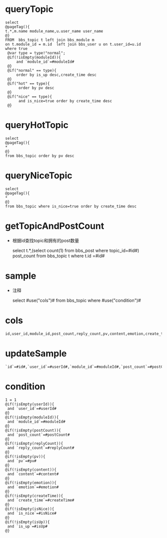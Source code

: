 queryTopic
===

	
	select  
	@pageTag(){
	t.*,m.name module_name,u.user_name user_name
	@}  
	FROM  bbs_topic t left join bbs_module m
	on t.module_id = m.id  left join bbs_user u on t.user_id=u.id
    where true
     @var type = type!"normal";
     @if(!isEmpty(moduleId)){
     	 and `module_id`=#moduleId#
     @}
     @if("normal" == type){
         order by is_up desc,create_time desc
     @}
     @if("hot" == type){
          order by pv desc
     @}
     @if("nice" == type){
          and is_nice=true order by create_time desc
     @}

queryHotTopic
===
    select  
    @pageTag(){
    *
    @}
    from bbs_topic order by pv desc

queryNiceTopic
===
    select 
    @pageTag(){
    *
    @}
    from bbs_topic where is_nice=true order by create_time desc

getTopicAndPostCount
===

* 根据id查找topic和拥有的post数量

	select t.*,(select count(1) from bbs_post where topic_id=#id#) post_count from bbs_topic t where t.id =#id#

sample
===
* 注释

	select #use("cols")# from bbs_topic where #use("condition")#

cols
===

	id,user_id,module_id,post_count,reply_count,pv,content,emotion,create_time,is_nice,is_up

updateSample
===

	`id`=#id#,`user_id`=#userId#,`module_id`=#moduleId#,`post_count`=#postCount#,`reply_count`=#replyCount#,`pv`=#pv#,`content`=#content#,`emotion`=#emotion#,`create_time`=#createTime#,`is_nice`=#isNice#,`is_up`=#isUp#

condition
===

	1 = 1  
	@if(!isEmpty(userId)){
	 and `user_id`=#userId#
	@}
	@if(!isEmpty(moduleId)){
	 and `module_id`=#moduleId#
	@}
	@if(!isEmpty(postCount)){
	 and `post_count`=#postCount#
	@}
	@if(!isEmpty(replyCount)){
	 and `reply_count`=#replyCount#
	@}
	@if(!isEmpty(pv)){
	 and `pv`=#pv#
	@}
	@if(!isEmpty(content)){
	 and `content`=#content#
	@}
	@if(!isEmpty(emotion)){
	 and `emotion`=#emotion#
	@}
	@if(!isEmpty(createTime)){
	 and `create_time`=#createTime#
	@}
	@if(!isEmpty(isNice)){
	 and `is_nice`=#isNice#
	@}
	@if(!isEmpty(isUp)){
	 and `is_up`=#isUp#
	@}
	
